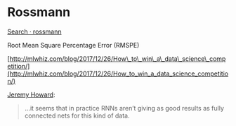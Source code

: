 # Rossmann

[Search · rossmann](https://github.com/search?utf8=✓&q=rossmann&type=)

Root Mean Square Percentage Error \(RMSPE\)

[http://mlwhiz.com/blog/2017/12/26/How\_to\_win\_a\_data\_science\_competition/](http://mlwhiz.com/blog/2017/12/26/How_to_win_a_data_science_competition/)

[Jeremy Howard](http://forums.fast.ai/t/sales-momentum-for-future-prediction-lesson3-4-rossman/10944/2?u=terry):

> ...it seems that in practice RNNs aren’t giving as good results as fully connected nets for this kind of data.

